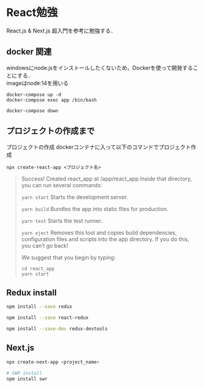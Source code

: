 # React勉強
React.js & Next.js 超入門を参考に勉強する．

## docker 関連
windowsにnode.jsをインストールしたくないため，Dockerを使って開発することにする．<br>
imageはnode:14を用いる
```
docker-compose up -d
docker-compose exec app /bin/bash

docker-compose down
```

## プロジェクトの作成まで
プロジェクトの作成
dockerコンテナに入って以下のコマンドでプロジェクト作成
```
npx create-react-app <プロジェクト名>
```

> Success! Created react_app at /app/react_app
> Inside that directory, you can run several commands:
> 
>   `yarn start`
>     Starts the development server.
> 
>   `yarn build`
>     Bundles the app into static files for production.
> 
>   `yarn test`
>     Starts the test runner.
> 
>   `yarn eject`
>     Removes this tool and copies build dependencies, configuration files
>     and scripts into the app directory. If you do this, you can’t go back!
> 
> We suggest that you begin by typing:
>   
>   `cd react_app`<br>
>   `yarn start`
>   

## Redux install
```bash
npm install --save redux

npm install --save react-redux

npm install --save-dev redux-devtools
```


## Next.js
```bash
npx create-next-app <project_name>

# SWR install
npm install swr
```
